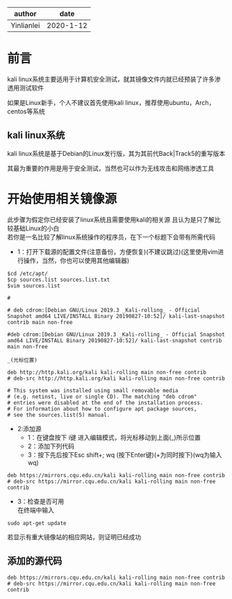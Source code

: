| author | date |
| --- | --- |
| Yinlianlei | 2020-1-12 |

# 前言
kali linux系统主要适用于计算机安全测试，就其镜像文件内就已经预装了许多渗透用测试软件

如果是Linux新手，个人不建议首先使用kali linux，推荐使用ubuntu，Arch，centos等系统
## kali linux系统
kali linux系统是基于Debian的Linux发行版，其为其前代Back|Track5的重写版本

其最为重要的作用是用于安全测试，当然也可以作为无线攻击和网络渗透工具
# 开始使用相关镜像源
此步骤为假定你已经安装了linux系统且需要使用kali的相关源
且认为是只了解比较基础Linux的小白\
若你是一名比较了解linux系统操作的程序员，在下一个标题下会带有所需代码
* 1：打开下载源的配置文件(注意备份，方便恢复)(不建议跳过)(这里使用vim进行操作，当然，你也可以使用其他编辑器)
```
$cd /etc/apt/
$cp sources.list sources.list.txt
$vim sources.list

# 

# deb cdrom:[Debian GNU/Linux 2019.3 _Kali-rolling_ - Official Snapshot amd64 LIVE/INSTALL Binary 20190827-10:52]/ kali-last-snapshot contrib main non-free

#deb cdrom:[Debian GNU/Linux 2019.3 _Kali-rolling_ - Official Snapshot amd64 LIVE/INSTALL Binary 20190827-10:52]/ kali-last-snapshot contrib main non-free

_(光标位置)

deb http://http.kali.org/kali kali-rolling main non-free contrib
# deb-src http://http.kali.org/kali kali-rolling main non-free contrib

# This system was installed using small removable media
# (e.g. netinst, live or single CD). The matching "deb cdrom"
# entries were disabled at the end of the installation process.
# For information about how to configure apt package sources,
# see the sources.list(5) manual.
```
* 2:添加源
    * 1：在键盘按下 i键 进入编辑模式，将光标移动到上面(_)所示位置
    * 2：添加下列代码
    * 3：按下先后按下Esc shift+; wq (按下Enter键)(+为同时按下)(wq为输入wq) 
```
deb https://mirrors.cqu.edu.cn/kali kali-rolling main non-free contrib
# deb-src https://mirror.cqu.edu.cn/kali kali-rolling main non-free contrib
```
* 3：检查是否可用\
在终端中输入
```
sudo apt-get update
```
若显示有重大镜像站的相应网站，则证明已经成功
## 添加的源代码
```
deb https://mirrors.cqu.edu.cn/kali kali-rolling main non-free contrib
# deb-src https://mirror.cqu.edu.cn/kali kali-rolling main non-free contrib
```
